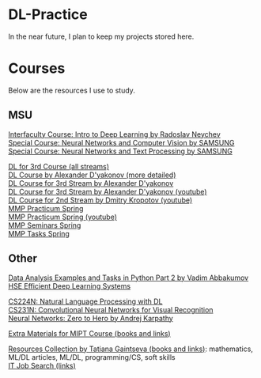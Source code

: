 # DL-Practice
In the near future, I plan to keep my projects stored here.

# Courses
Below are the resources I use to study.

## MSU
[Interfaculty Course: Intro to Deep Learning by Radoslav Neychev](https://github.com/MSUcourses/Data-Analysis-with-Python/tree/main/Deep%20Learning)  
[Special Course: Neural Networks and Computer Vision by SAMSUNG](https://stepik.org/course/50352)  
[Special Course: Neural Networks and Text Processing by SAMSUNG](https://stepik.org/course/54098)  

[DL for 3rd Course (all streams)](https://github.com/MSU-ML-COURSE/DL-COURSE-22)  
[DL Course by Alexander D'yakonov (more detailed)](https://github.com/Dyakonov/DL)  
[DL Course for 3rd Stream by Alexander D'yakonov](https://github.com/Dyakonov/MSUDL)  
[DL Course for 3rd Stream by Alexander D'yakonov (youtube)](https://www.youtube.com/playlist?list=PLhe7c-LCgl4KOFXmNgNsXM5mhYdLq_hxn)<br/>
[DL Course for 2nd Stream by Dmitry Kropotov (youtube)](https://youtube.com/playlist?list=PLzdAwQrglFyKECQU2noqoeAImVFZW7dfN)<br/>
[MMP Practicum Spring](https://github.com/mmp-practicum-team/mmp_practicum_spring_2023)<br/>
[MMP Practicum Spring (youtube)](https://youtube.com/playlist?list=PLVF5PzSHILHTxlapj_O-drSuzOdZ4XAVG)<br/>
[MMP Seminars Spring](https://github.com/mmp-mmro-team/mmp_mmro_spring_2022)<br/>
[MMP Tasks Spring](https://github.com/mmp-practicum-team/mmp_practicum_spring_2023/tree/main/Tasks)<br/>

## Other
[Data Analysis Examples and Tasks in Python Part 2 by Vadim Abbakumov](https://compscicenter.ru/courses/data-mining-python2/2018-autumn/)<br/>
[HSE Efficient Deep Learning Systems](https://github.com/mryab/efficient-dl-systems)<br/>

[CS224N: Natural Language Processing with DL](https://youtube.com/playlist?list=PLoROMvodv4rOSH4v6133s9LFPRHjEmbmJ)<br/>
[CS231N: Convolutional Neural Networks for Visual Recognition](https://youtube.com/playlist?list=PLC1qU-LWwrF64f4QKQT-Vg5Wr4qEE1Zxk)<br/>
[Neural Networks: Zero to Hero by Andrej Karpathy](https://github.com/karpathy/nn-zero-to-hero)<br/>

[Extra Materials for MIPT Course (books and links)](https://github.com/Atmyre/open-ml-course/blob/master/extra_materials.md)<br/>

[Resources Collection by Tatiana Gaintseva (books and links)](https://github.com/Atmyre/ml-dl-resources-rus): mathematics, ML/DL articles, ML/DL, programming/CS, soft skills<br/>
[IT Job Search (links)](https://github.com/Atmyre/it-job-search)<br/>
